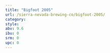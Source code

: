 ```yaml
---
title: "Bigfoot 2005"
url: /sierra-nevada-brewing-co/bigfoot-2005/
category: 
style: 
abv: 9.6
ibu: 0
srm: 0
upc: 0
---
```


